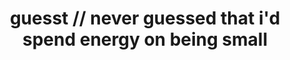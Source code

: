 ---
title: guesst // never guessed that i'd spend energy on being small
layout: listen
songTitle: never guessed that i'd spend energy on being small
artist: guesst
coverPath: never-guessed-cover.jpg
download: guesst-never-guessed.txt
soundcloud: https://soundcloud.com/guesstaccount/sets/neverguessedthatidspendenergyonbeingsmall
bandcamp: https://guesstaccount.bandcamp.com/album/never-guessed-that-id-spend-energy-on-being-small
youtube: https://music.youtube.com/playlist?list=OLAK5uy_mpEvYTSP6JOSbzbmUhZdrfhBERuaDbahc&si=tkqm7xgCqOwL9YLs
spotify: spotify:album:01FAFKYnakMNuzz0KnqFs5
apple: https://music.apple.com/us/album/never-guessed-that-id-spend-energy-on-being-small/1661696947
---